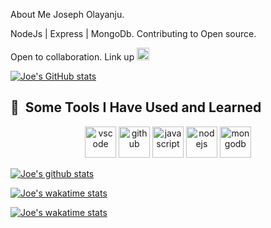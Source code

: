 About Me
Joseph Olayanju.

NodeJs | Express | MongoDb.
Contributing to Open source.

Open to collaboration. Link up <a heref=""><img src="https://cdn.jsdelivr.net/gh/devicons/devicon/icons/twitter/twitter-original.svg" alt="twitter" width="20" height="20"/></a>

[![Joe's GitHub stats](https://github-readme-stats.vercel.app/api?username=olayanju-1234&show_icons=true&theme=onedark)](https://github.com/olayanju-1234/github-readme-stats)

<h2> 🚀 &nbsp;Some Tools I Have Used and Learned</h2>
<p align="center">
<img src="https://cdn.jsdelivr.net/gh/devicons/devicon/icons/vscode/vscode-original.svg" alt="vscode" width="50" height="50"/>
<img src="https://cdn.jsdelivr.net/gh/devicons/devicon/icons/github/github-original.svg" alt="github" width="50" height="50"/>
<img src="https://cdn.jsdelivr.net/gh/devicons/devicon/icons/javascript/javascript-original.svg" alt="javascript" width="50" height="50" />
<img src="https://cdn.jsdelivr.net/gh/devicons/devicon/icons/nodejs/nodejs-original-wordmark.svg" alt="nodejs" width="50" height="50"/> 
<img src="https://cdn.jsdelivr.net/gh/devicons/devicon/icons/mongodb/mongodb-original-wordmark.svg" alt="mongodb" width="50" height="50"/>
  
[![Joe's github stats](https://github-readme-stats.vercel.app/api/top-langs?username=olayanju-1234&layout=compact&theme=onedark)](https://github.com/olayanju-1234/github-readme-stats)
</p>



[![Joe's wakatime stats](https://github-readme-stats.vercel.app/api/wakatime?username=BigJoe01&theme=onedark)](https://github.com/olayanju-1234/github-readme-stats)

[![Joe's wakatime stats](https://github-readme-streak-stats.herokuapp.com/?user=olayanju-1234&theme=onedark)](https://github.com/olayanju-1234/github-readme-stats)
<!---
Olayanju-1234/Olayanju-1234 is a ✨ special ✨ repository because its `README.md` (this file) appears on your GitHub profile.
You can click the Preview link to take a look at your changes.
--->
